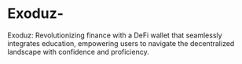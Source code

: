 # Exoduz-
Exoduz: Revolutionizing finance with a DeFi wallet that seamlessly integrates education, empowering users to navigate the decentralized landscape with confidence and proficiency.
